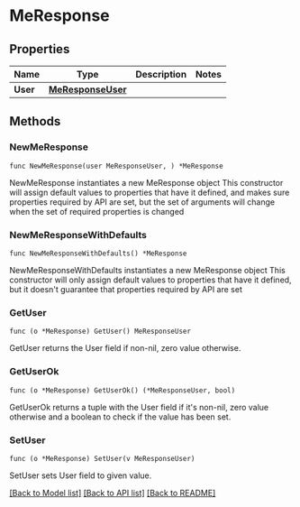 # MeResponse

## Properties

Name | Type | Description | Notes
------------ | ------------- | ------------- | -------------
**User** | [**MeResponseUser**](meResponse_user.md) |  | 

## Methods

### NewMeResponse

`func NewMeResponse(user MeResponseUser, ) *MeResponse`

NewMeResponse instantiates a new MeResponse object
This constructor will assign default values to properties that have it defined,
and makes sure properties required by API are set, but the set of arguments
will change when the set of required properties is changed

### NewMeResponseWithDefaults

`func NewMeResponseWithDefaults() *MeResponse`

NewMeResponseWithDefaults instantiates a new MeResponse object
This constructor will only assign default values to properties that have it defined,
but it doesn't guarantee that properties required by API are set

### GetUser

`func (o *MeResponse) GetUser() MeResponseUser`

GetUser returns the User field if non-nil, zero value otherwise.

### GetUserOk

`func (o *MeResponse) GetUserOk() (*MeResponseUser, bool)`

GetUserOk returns a tuple with the User field if it's non-nil, zero value otherwise
and a boolean to check if the value has been set.

### SetUser

`func (o *MeResponse) SetUser(v MeResponseUser)`

SetUser sets User field to given value.



[[Back to Model list]](../README.md#documentation-for-models) [[Back to API list]](../README.md#documentation-for-api-endpoints) [[Back to README]](../README.md)


